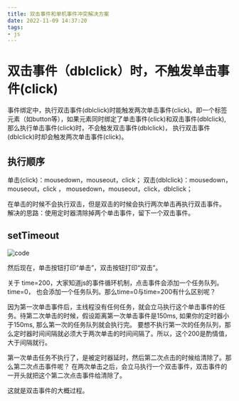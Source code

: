 ```yaml
---
title: 双击事件和单机事件冲突解决方案
date: 2022-11-09 14:37:20
tags:
- js
---
```


# 双击事件（dblclick）时，不触发单击事件(click)
事件绑定中，执行双击事件(dblclick)时能触发两次单击事件(click)。即一个标签元素（如button等），如果元素同时绑定了单击事件(click)和双击事件(dblclick),那么执行单击事件(click)时，不会触发双击事件(dblclick)， 执行双击事件(dblclick)时却会触发两次单击事件(click)。

## 执行顺序
单击(click)：mousedown，mouseout，click；
双击(dblclick)：mousedown，mouseout，click ， mousedown，mouseout，click，dblclick；

在单击的时候不会执行双击，但是双击的时候会执行两次单击再执行双击事件。
解决的思路：使用定时器清除掉两个单击事件，留下一个双击事件。

## setTimeout

![code](code.jpg)


然后现在，单击按钮打印“单击”，双击按钮打印“双击”。

关于 time=200，大家知道js的事件循环机制，点击事件会添加一个任务队列。time=0， 也会添加一个任务队列。那么time=0与time=200有什么区别呢？

因为第一次单击事件后，主线程没有任何任务，就会立马执行这个单击事件的任务。待第二次单击的时候，假设距离第一次单击事件是150ms, 如果你的定时器小于150ms, 那么第一次的任务队列就会执行完。
要想不执行第一次的任务队列，那么定时器时间间隔就必须大于两次单击的时间间隔了。所以，这个200是酌情值，大于间隔就行。

第一次单击任务不执行了，是被定时器延时，然后第二次点击的时候给清除了。那么第二次点击事件呢？
在两次单击之后，会立马执行一个双击事件，双击事件的一开头就把这个第二次点击事件给清除了。

这就是双击事件的大概过程。
